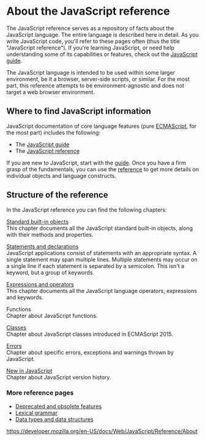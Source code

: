# About the JavaScript reference

The JavaScript reference serves as a repository of facts about the JavaScript language. The entire language is described here in detail. As you write JavaScript code, you'll refer to these pages often (thus the title "JavaScript reference"). If you're learning JavaScript, or need help understanding some of its capabilities or features, check out the [JavaScript guide](https://developer.mozilla.org/en-US/docs/Web/JavaScript/Guide).

The JavaScript language is intended to be used within some larger environment, be it a browser, server-side scripts, or similar. For the most part, this reference attempts to be environment-agnostic and does not target a web browser environment.

## Where to find JavaScript information

JavaScript documentation of core language features (pure [ECMAScript](https://developer.mozilla.org/en-US/docs/Web/JavaScript/Language_Resources), for the most part) includes the following:

-   The [JavaScript guide](https://developer.mozilla.org/en-US/docs/Web/JavaScript/Guide)
-   The [JavaScript reference](index)

If you are new to JavaScript, start with the [guide](https://developer.mozilla.org/en-US/docs/Web/JavaScript/Guide). Once you have a firm grasp of the fundamentals, you can use the [reference](index) to get more details on individual objects and language constructs.

## Structure of the reference

In the JavaScript reference you can find the following chapters:

[Standard built-in objects](https://developer.mozilla.org/en-US/docs/Web/JavaScript/Reference/Global_Objects)  
This chapter documents all the JavaScript standard built-in objects, along with their methods and properties.

[Statements and declarations](https://developer.mozilla.org/en-US/docs/Web/JavaScript/Reference/Statements)  
JavaScript applications consist of statements with an appropriate syntax. A single statement may span multiple lines. Multiple statements may occur on a single line if each statement is separated by a semicolon. This isn't a keyword, but a group of keywords.

[Expressions and operators](https://developer.mozilla.org/en-US/docs/Web/JavaScript/Reference/Operators)  
This chapter documents all the JavaScript language operators, expressions and keywords.

Functions  
Chapter about JavaScript functions.

[Classes](classes)  
Chapter about JavaScript classes introduced in ECMAScript 2015.

[Errors](errors)  
Chapter about specific errors, exceptions and warnings thrown by JavaScript.

[New in JavaScript](https://developer.mozilla.org/en-US/docs/Web/JavaScript/New_in_JavaScript)  
Chapter about JavaScript version history.

### More reference pages

-   [Deprecated and obsolete features](https://developer.mozilla.org/en-US/docs/Web/JavaScript/Reference/Deprecated_and_obsolete_features)
-   [Lexical grammar](lexical_grammar)
-   [Data types and data structures](https://developer.mozilla.org/en-US/docs/Web/JavaScript/Data_structures)

<a href="https://developer.mozilla.org/en-US/docs/Web/JavaScript/Reference/About" class="_attribution-link">https://developer.mozilla.org/en-US/docs/Web/JavaScript/Reference/About</a>
